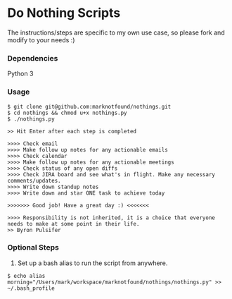 # Do Nothing Scripts

The instructions/steps are specific to my own use case, so please fork and modify to your needs :)

### Dependencies
Python 3

### Usage
```
$ git clone git@github.com:marknotfound/nothings.git
$ cd nothings && chmod u+x nothings.py
$ ./nothings.py

>> Hit Enter after each step is completed

>>>> Check email
>>>> Make follow up notes for any actionable emails
>>>> Check calendar
>>>> Make follow up notes for any actionable meetings
>>>> Check status of any open diffs
>>>> Check JIRA board and see what's in flight. Make any necessary comments/updates.
>>>> Write down standup notes
>>>> Write down and star ONE task to achieve today

>>>>>>> Good job! Have a great day :) <<<<<<<

>>>> Responsibility is not inherited, it is a choice that everyone needs to make at some point in their life.
>> Byron Pulsifer
```

### Optional Steps
1. Set up a bash alias to run the script from anywhere.
```
$ echo alias morning="/Users/mark/workspace/marknotfound/nothings/nothings.py" >> ~/.bash_profile
```
